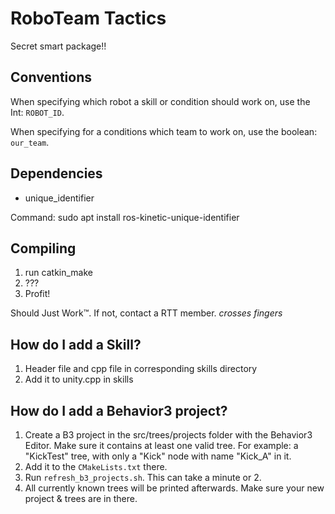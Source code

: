 # RoboTeam Tactics
Secret smart package!!

## Conventions

When specifying which robot a skill or condition should work on, use the Int: `ROBOT_ID`.

When specifying for a conditions which team to work on, use the boolean: `our_team`.

## Dependencies
- unique\_identifier

Command:
sudo apt install ros-kinetic-unique-identifier

## Compiling
1. run catkin\_make
2. ???
3. Profit!

Should Just Work™. If not, contact a RTT member. *crosses fingers*

## How do I add a Skill?
1. Header file and cpp file in corresponding skills directory
2. Add it to unity.cpp in skills

## How do I add a Behavior3 project?
1. Create a B3 project in the src/trees/projects folder with the Behavior3 Editor. Make sure it contains at least one valid tree. For example: a "KickTest" tree, with only a "Kick" node with name "Kick_A" in it.
2. Add it to the `CMakeLists.txt` there.
3. Run `refresh_b3_projects.sh`. This can take a minute or 2.
4. All currently known trees will be printed afterwards. Make sure your new project & trees are in there.


